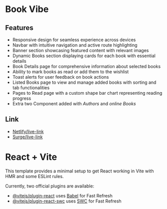 # Book Vibe

## Features
- Responsive design for seamless experience across devices
- Navbar with intuitive navigation and active route highlighting
- Banner section showcasing featured content with relevant images
- Dynamic Books section displaying cards for each book with essential details
- Book Details page for comprehensive information about selected books
- Ability to mark books as read or add them to the wishlist
- Toast alerts for user feedback on book actions
- Listed Books page to view and manage added books with sorting and tab functionalities
- Pages to Read page with a custom shape bar chart representing reading progress
- Extra two Component added with *Authors* and *online Books*

## Link 
- [Netlify/live-link](https://book-vive-web9-3468.netlify.app/)
- [Surge/live-link](https://new-book-vive.surge.sh/)

# React + Vite

This template provides a minimal setup to get React working in Vite with HMR and some ESLint rules.

Currently, two official plugins are available:

- [@vitejs/plugin-react](https://github.com/vitejs/vite-plugin-react/blob/main/packages/plugin-react/README.md) uses [Babel](https://babeljs.io/) for Fast Refresh
- [@vitejs/plugin-react-swc](https://github.com/vitejs/vite-plugin-react-swc) uses [SWC](https://swc.rs/) for Fast Refresh
